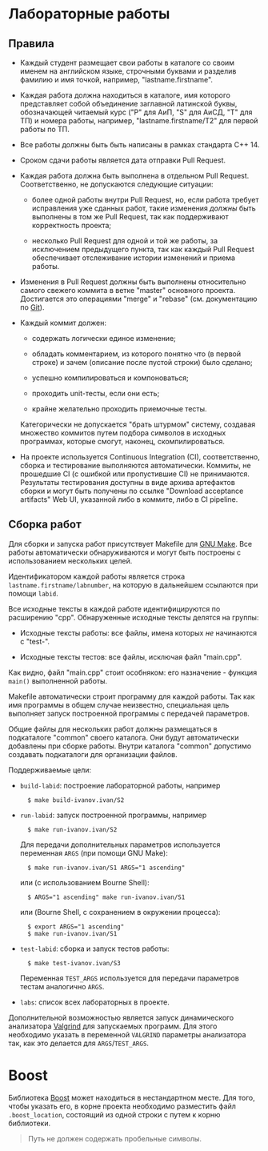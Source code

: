 Лабораторные работы
===================

Правила
-------

* Каждый студент размещает свои работы в каталоге со своим именем на
  английском языке, строчными буквами и разделив фамилию и имя
  точкой, например, "lastname.firstname".

* Каждая работа должна находиться в каталоге, имя которого
  представляет собой объединение заглавной латинской буквы,
  обозначающей читаемый курс ("P" для АиП, "S" для АиСД, "T" для ТП) и
  номера работы, например, "lastname.firstname/T2" для первой работы по ТП.

* Все работы должны быть быть написаны в рамках стандарта C++ 14.

* Сроком сдачи работы является дата отправки Pull Request.

* Каждая работа должна быть выполнена в отдельном Pull
  Request. Соответственно, не допускаются следующие ситуации:

    - более одной работы внутри Pull Request, но, если работа
      требует исправления уже сданных работ, такие изменения *должны*
      быть выполнены в том же Pull Request, так как поддерживают
      корректность проекта;

    - несколько Pull Request для одной и той же работы, за
      исключением предыдущего пункта, так как каждый Pull Request
      обеспечивает отслеживание истории изменений и приема работы.

* Изменения в Pull Request должны быть выполнены относительно самого
  свежего коммита в ветке "master" основного проекта. Достигается это
  операциями "merge" и "rebase" (см. документацию по
  [Git](https://git-scm.com/book)).

* Каждый коммит должен:

    - содержать логически единое изменение;

    - обладать комментарием, из которого понятно что (в первой строке)
      и зачем (описание после пустой строки) было сделано;

    - успешно компилироваться и компоноваться;

    - проходить unit-тесты, если они есть;

    - крайне желательно проходить приемочные тесты.

    Категорически не допускается "брать штурмом" систему, создавая
    множество коммитов путем подбора символов в исходных программах,
    которые смогут, наконец, скомпилироваться.

* На проекте используется Continuous Integration (CI), соответственно,
  сборка и тестирование выполняются автоматически. Коммиты, не
  прошедшие CI (с ошибкой или пропустившие CI) не
  принимаются. Результаты тестирования доступны в виде архива
  артефактов сборки и могут быть получены по ссылке "Download
  acceptance artifacts" Web UI, указанной либо в коммите, либо в CI
  pipeline.

Сборка работ
------------

Для сборки и запуска работ присутствует Makefile для
[GNU Make](https://www.gnu.org/software/make/). Все работы
автоматически обнаруживаются и могут быть построены с использованием
нескольких целей.

Идентификатором каждой работы является строка
`lastname.firstname/labnumber`, на которую в дальнейшем ссылаются при
помощи `labid`.

Все исходные тексты в каждой работе идентифицируются по расширению
"cpp". Обнаруженные исходные тексты делятся на группы:

* Исходные тексты работы: все файлы, имена которых _не_ начинаются с
  "test-".

* Исходные тексты тестов: все файлы, исключая файл "main.cpp".

Как видно, файл "main.cpp" стоит особняком: его назначение - функция
`main()` выполненной работы.

Makefile автоматически строит программу для каждой работы. Так как имя
программы в общем случае неизвестно, специальная цель выполняет запуск
построенной программы с передачей параметров.

Общие файлы для нескольких работ должны размещаться в подкаталоге
"common" своего каталога. Они будут автоматически добавлены при сборке
работы. Внутри каталога "common" допустимо создавать подкаталоги для
организации файлов.

Поддерживаемые цели:

* `build-labid`: построение лабораторной работы, например

        $ make build-ivanov.ivan/S2

* `run-labid`: запуск построенной программы, например

        $ make run-ivanov.ivan/S2

    Для передачи дополнительных параметров используется переменная
    `ARGS` (при помощи GNU Make):

        $ make run-ivanov.ivan/S1 ARGS="1 ascending"

    или (c использованием Bourne Shell):

        $ ARGS="1 ascending" make run-ivanov.ivan/S1

    или (Bourne Shell, с сохранением в окружении процесса):

        $ export ARGS="1 ascending"
        $ make run-ivanov.ivan/S1

* `test-labid`: сборка и запуск тестов работы:

        $ make test-ivanov.ivan/S3

    Переменная `TEST_ARGS` используется для передачи параметров тестам
    аналогично `ARGS`.

* `labs`: список всех лабораторных в проекте.

Дополнительной возможностью является запуск динамического анализатора
[Valgrind](http://valgrind.org) для запускаемых программ. Для этого
необходимо указать в переменной `VALGRIND` параметры анализатора так,
как это делается для `ARGS`/`TEST_ARGS`.

Boost
=====

Библиотека [Boost](http://boost.org) может находиться в нестандартном
месте. Для того, чтобы указать его, в корне проекта необходимо
разместить файл `.boost_location`, состоящий из одной строки с путем к
корню библиотеки.

> Путь не должен содержать пробельные символы.